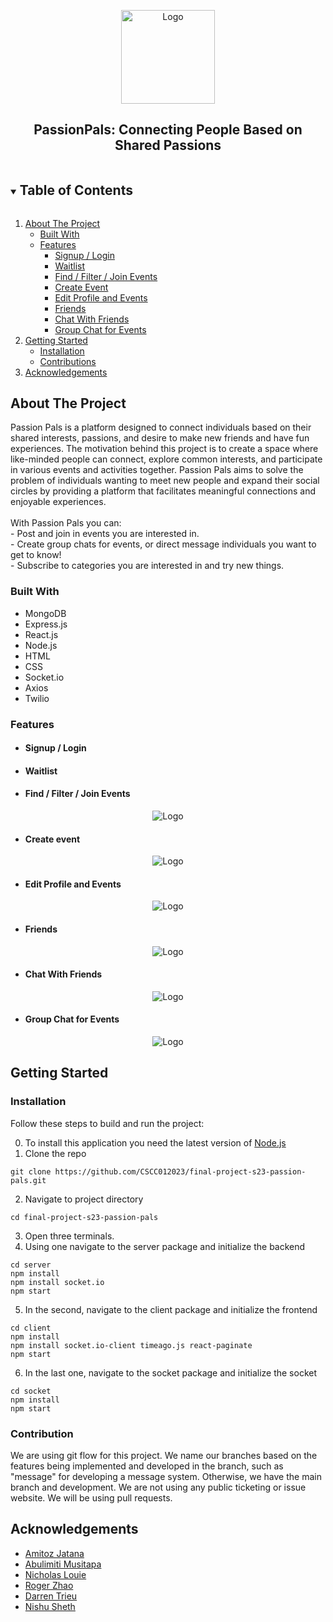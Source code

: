<p align="center">
  <a href="https://github.com/CSCC012023/final-project-s23-passion-pals">
    <img src="client/src/images/logo.png" alt="Logo" width="150" height="150">
  </a>
  <h2 align="center">PassionPals: Connecting People Based on Shared Passions</h2>
</p>

<details open="open">
  <summary><h2 style="display: inline-block">Table of Contents</h2></summary>
  <ol>
    <li>
      <a href="#about-the-project">About The Project</a>
      <ul>
        <li><a href="#built-with">Built With</a></li>
        <li><a href="#features">Features</a>
            <ul>
        		    <li><a href="#signup--login">Signup / Login</a></li>
                <li><a href="#waitlist">Waitlist</a></li>
                <li><a href="#find--filter--join-events">Find / Filter / Join Events</a></li>
                <li><a href="#create-event">Create Event</a></li>
                <li><a href="#edit-profile-and-events">Edit Profile and Events</a></li>
                <li><a href="#friends">Friends</a></li>
                <li><a href="#chat-with-friends">Chat With Friends</a></li>
                <li><a href="#group-chat-for-events">Group Chat for Events</a></li>
      		  </ul>
        </li>
      </ul>
    </li>
    <li>
      <a href="#getting-started">Getting Started</a>
      <ul>
        <li><a href="#installation">Installation</a></li>
        <li><a href="#contribution">Contributions</a></li>
      </ul>
    </li>
    <li><a href="#acknowledgements">Acknowledgements</a></li>
  </ol>
</details>

## About The Project

  <p align="left">
   Passion Pals is a platform designed to connect individuals based on their shared interests, passions, and desire to make new friends and have fun experiences. The motivation behind this project is to create a        space where like-minded people can connect, explore common interests, and participate in various events and activities together. Passion Pals aims to solve the problem of individuals wanting to meet new people       and expand their social circles by providing a platform that facilitates meaningful connections and enjoyable experiences.
   </br>
   </br>
   With Passion Pals you can:
   </br>
   - Post and join in events you are interested in.
   </br>
   - Create group chats for events, or direct message individuals you want to get to know!
   </br>
   - Subscribe to categories you are interested in and try new things.
  </p>

### Built With
 - MongoDB
 - Express.js
 - React.js
 - Node.js
 - HTML
 - CSS
 - Socket.io
 - Axios
 - Twilio

### Features
 - #### Signup / Login
   
 - #### Waitlist

 - #### Find / Filter / Join Events
<p align="center">
  <img src="readme_files/filter_events.gif" alt="Logo">

 - #### Create event
<p align="center">
  <img src="readme_files/create_event.gif" alt="Logo">

 - #### Edit Profile and Events
<p align="center">
  <img src="readme_files/edit_info.gif" alt="Logo">  
 
 - #### Friends
<p align="center">
  <img src="readme_files/friends.gif" alt="Logo">
 
 - #### Chat With Friends
<p align="center">
  <img src="readme_files/friend_chat.gif" alt="Logo">
 
 - #### Group Chat for Events
<p align="center">
  <img src="readme_files/group_chat.gif" alt="Logo">

## Getting Started
### Installation

Follow these steps to build and run the project:

0. To install this application you need the latest version of [Node.js](https://nodejs.org/en/download/)
1. Clone the repo
```
git clone https://github.com/CSCC012023/final-project-s23-passion-pals.git
```
2. Navigate to project directory
```
cd final-project-s23-passion-pals
```
3. Open three terminals. 
4. Using one navigate to the server package and initialize the backend
```
cd server
npm install
npm install socket.io
npm start
```
5. In the second, navigate to the client package and initialize the frontend
```
cd client
npm install
npm install socket.io-client timeago.js react-paginate
npm start
```
6. In the last one, navigate to the socket package and initialize the socket
```
cd socket
npm install
npm start
```

### Contribution
We are using git flow for this project. We name our branches based on the features being implemented and developed in the branch, such as "message" for developing a message system. Otherwise, we have the main branch and development. We are not using any public ticketing or issue website. We will be using pull requests.

## Acknowledgements
- [Amitoz Jatana](https://github.com/A-Jatana)
- [Abulimiti Musitapa](https://github.com/Mustafa0503)
- [Nicholas Louie](https://github.com/ExuApplePie)
- [Roger Zhao](https://github.com/zhaoroger)
- [Darren Trieu](https://github.com/Pyrunix)
- [Nishu Sheth](https://github.com/nishus24)
